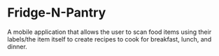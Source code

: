 # Fridge-N-Pantry
A mobile application that allows the user to scan food items using their labels/the item itself to create recipes to cook for breakfast, lunch, and dinner.
